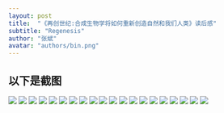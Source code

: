 ```yaml
---
layout: post
title:  "《再创世纪:合成生物学将如何重新创造自然和我们人类》读后感"
subtitle: "Regenesis"
author: "张斌"
avatar: "authors/bin.png"
---
```


## 以下是截图

![](./content/images/regenesis/IMG_3714.jpg)
![](./content/images/regenesis/IMG_3715.jpg)
![](./content/images/regenesis/IMG_3721.jpg)
![](./content/images/regenesis/IMG_3724.jpg)
![](./content/images/regenesis/IMG_3725.jpg)
![](./content/images/regenesis/IMG_3726.jpg)
![](./content/images/regenesis/IMG_3727.jpg)
![](./content/images/regenesis/IMG_3728.jpg)
![](./content/images/regenesis/IMG_3730.jpg)
![](./content/images/regenesis/IMG_3731.jpg)
![](./content/images/regenesis/IMG_3732.jpg)
![](./content/images/regenesis/IMG_3733.jpg)
![](./content/images/regenesis/IMG_3734.jpg)
![](./content/images/regenesis/IMG_3735.jpg)
![](./content/images/regenesis/IMG_3736.jpg)
![](./content/images/regenesis/IMG_3737.jpg)
![](./content/images/regenesis/IMG_3738.jpg)
![](./content/images/regenesis/IMG_3739.jpg)
![](./content/images/regenesis/IMG_3740.jpg)
![](./content/images/regenesis/IMG_3741.jpg)
